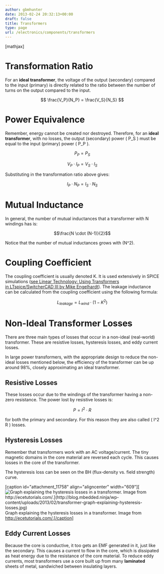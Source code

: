 ```yaml
---
author: gbmhunter
date: 2013-02-24 20:32:13+00:00
draft: false
title: Transformers
type: page
url: /electronics/components/transformers
---
```


[mathjax]

# Transformation Ratio

For an **ideal transformer**, the voltage of the output (secondary) compared to the input (primary) is directly related to the ratio between the number of turns on the output compared to the input.

$$ \frac{V_P}{N_P} = \frac{V_S}{N_S} $$

# Power Equivalence

Remember, energy cannot be created nor destroyed. Therefore, for an **ideal transformer**, with no losses, the output (secondary) power \( P_S \) must be equal to the input (primary) power \( P_P \).

$$ P_P = P_S $$

$$ V_P \cdot I_P = V_S \cdot I_S $$

Substituting in the transformation ratio above gives:

$$ I_P \cdot N_P = I_S \cdot N_S $$

# Mutual Inductance

In general, the number of mutual inductances that a transformer with N windings has is:

$$\frac{N \cdot (N-1)}{2}$$

Notice that the number of mutual inductances grows with \(N^2\).

# Coupling Coefficient

The coupling coefficient is usually denoted K. It is used extensively in SPICE simulations ([see Linear Technology: Using Transformers in LTspice/SwitcherCAD III by Mike Engelhardt](http://cds.linear.com/docs/en/lt-journal/LTMag-V16N3-23-LTspice_Transformers-MikeEngelhardt.pdf)). The leakage inductance can be calculated from the coupling coefficient using the following formula:

$$L_{leakage} = L_{wind} \cdot (1 - K^2)$$

# Non-Ideal Transformer Losses

There are three main types of losses that occur in a non-ideal (real-world) transformer. These are resistive losses, hysteresis losses, and eddy current losses.

In large power transformers, with the appropriate design to reduce the non-ideal losses mentioned below, the efficiency of the transformer can be up around 98%, closely approximating an ideal transformer.

## Resistive Losses

These losses occur due to the windings of the transformer having a non-zero resistance. The power lost by resistive losses is:

$$ P = I^2 \cdot R $$

for both the primary and secondary. For this reason they are also called \( I^2 R \) losses.

## Hysteresis Losses

Remember that transformers work with an AC voltage/current. The tiny magnetic domains in the core material are reversed each cycle. This causes losses in the core of the transformer.

The hysteresis loss can be seen on the BH (flux-density vs. field strength) curve.

[caption id="attachment_11758" align="aligncenter" width="609"][![Graph explaining the hysteresis losses in a transformer. Image from http://ecetutorials.com/.](http://blog.mbedded.ninja/wp-content/uploads/2013/02/transformer-graph-explaining-hysteresis-losses.jpg)
](http://blog.mbedded.ninja/wp-content/uploads/2013/02/transformer-graph-explaining-hysteresis-losses.jpg) Graph explaining the hysteresis losses in a transformer. Image from http://ecetutorials.com/.[/caption]

## Eddy Current Losses

Because the core is conductive, it too gets an EMF generated in it, just like the secondary. This causes a current to flow in the core, which is dissipated as heat energy due to the resistance of the core material. To reduce eddy currents, most transformers use a core built up from many **laminated** sheets of metal, sandwiched between insulating layers.

 
